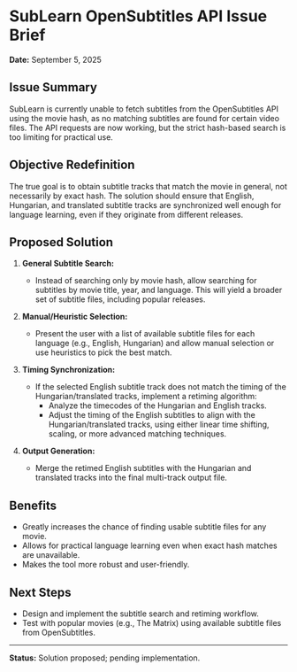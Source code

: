 
# SubLearn OpenSubtitles API Issue Brief

**Date:** September 5, 2025

## Issue Summary

SubLearn is currently unable to fetch subtitles from the OpenSubtitles API using the movie hash, as no matching subtitles are found for certain video files. The API requests are now working, but the strict hash-based search is too limiting for practical use.

## Objective Redefinition

The true goal is to obtain subtitle tracks that match the movie in general, not necessarily by exact hash. The solution should ensure that English, Hungarian, and translated subtitle tracks are synchronized well enough for language learning, even if they originate from different releases.

## Proposed Solution

1. **General Subtitle Search:**
	- Instead of searching only by movie hash, allow searching for subtitles by movie title, year, and language. This will yield a broader set of subtitle files, including popular releases.

2. **Manual/Heuristic Selection:**
	- Present the user with a list of available subtitle files for each language (e.g., English, Hungarian) and allow manual selection or use heuristics to pick the best match.

3. **Timing Synchronization:**
	- If the selected English subtitle track does not match the timing of the Hungarian/translated tracks, implement a retiming algorithm:
	  - Analyze the timecodes of the Hungarian and English tracks.
	  - Adjust the timing of the English subtitles to align with the Hungarian/translated tracks, using either linear time shifting, scaling, or more advanced matching techniques.

4. **Output Generation:**
	- Merge the retimed English subtitles with the Hungarian and translated tracks into the final multi-track output file.

## Benefits

- Greatly increases the chance of finding usable subtitle files for any movie.
- Allows for practical language learning even when exact hash matches are unavailable.
- Makes the tool more robust and user-friendly.

## Next Steps

- Design and implement the subtitle search and retiming workflow.
- Test with popular movies (e.g., The Matrix) using available subtitle files from OpenSubtitles.

---

**Status:** Solution proposed; pending implementation.
